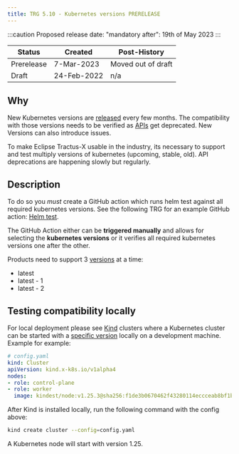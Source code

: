 ```yaml
---
title: TRG 5.10 - Kubernetes versions PRERELEASE
---
```


:::caution
Proposed release date: "mandatory after": 19th of May 2023
:::

| Status     | Created     | Post-History       |
|------------|-------------|--------------------|
| Prerelease | 7-Mar-2023  | Moved out of draft |
| Draft      | 24-Feb-2022 | n/a                |

## Why

New Kubernetes versions are [released](https://kubernetes.io/releases/) every few months. The compatibility with those versions needs to be verified as [APIs](https://kubernetes.io/docs/concepts/overview/kubernetes-api/) get deprecated. New Versions can also introduce issues.

To make Eclipse Tractus-X usable in the industry, its necessary to support and test multiply versions of kubernetes (upcoming, stable, old). API deprecations are happening slowly but regularly.

## Description

To do so you *must* create a GitHub action which runs helm test against all required kubernetes versions. See the following TRG for an example GitHub action: [Helm test](trg-5-9.md).

The GitHub Action either can be **triggered manually** and allows for selecting the **kubernetes versions** or it verifies all required kubernetes versions one after the other.

Products need to support 3 [versions](https://kubernetes.io/releases/) at a time:

- latest
- latest - 1
- latest - 2

## Testing compatibility locally

For local deployment please see [Kind](https://kind.sigs.k8s.io/) clusters where a Kubernetes cluster can be started with a [specific version](https://kind.sigs.k8s.io/docs/user/configuration/#kubernetes-version) locally on a development machine. Example for example:

```yaml
# config.yaml
kind: Cluster
apiVersion: kind.x-k8s.io/v1alpha4
nodes:
- role: control-plane
- role: worker
  image: kindest/node:v1.25.3@sha256:f1de3b0670462f43280114eccceab8bf1b9576d2afe0582f8f74529da6fd0365
```

After Kind is installed locally, run the following command with the config above:

```sh
kind create cluster --config=config.yaml
```

A Kubernetes node will start with version 1.25.
